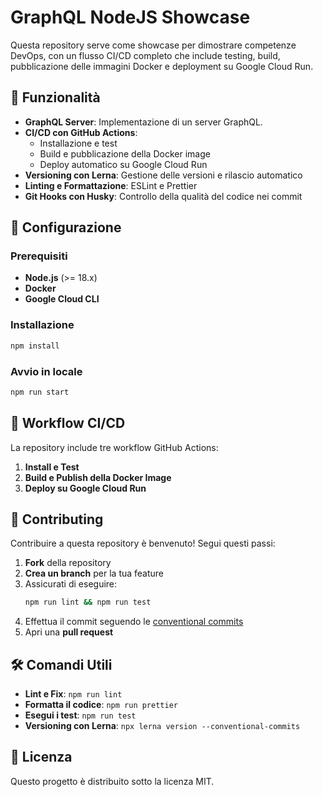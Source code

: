# GraphQL NodeJS Showcase

Questa repository serve come showcase per dimostrare competenze DevOps, con un flusso CI/CD completo che include testing, build, pubblicazione delle immagini Docker e deployment su Google Cloud Run.

## 📜 Funzionalità

- **GraphQL Server**: Implementazione di un server GraphQL.
- **CI/CD con GitHub Actions**:
  - Installazione e test
  - Build e pubblicazione della Docker image
  - Deploy automatico su Google Cloud Run
- **Versioning con Lerna**: Gestione delle versioni e rilascio automatico
- **Linting e Formattazione**: ESLint e Prettier
- **Git Hooks con Husky**: Controllo della qualità del codice nei commit

## 🚀 Configurazione

### Prerequisiti
- **Node.js** (>= 18.x)
- **Docker**
- **Google Cloud CLI**

### Installazione

```sh
npm install
```

### Avvio in locale

```sh
npm run start
```

## 🔄 Workflow CI/CD

La repository include tre workflow GitHub Actions:

1. **Install e Test**
2. **Build e Publish della Docker Image**
3. **Deploy su Google Cloud Run**

## 🤝 Contributing

Contribuire a questa repository è benvenuto! Segui questi passi:

1. **Fork** della repository
2. **Crea un branch** per la tua feature
3. Assicurati di eseguire:
   ```sh
   npm run lint && npm run test
   ```
4. Effettua il commit seguendo le [conventional commits](https://www.conventionalcommits.org/)
5. Apri una **pull request**

## 🛠 Comandi Utili

- **Lint e Fix**: `npm run lint`
- **Formatta il codice**: `npm run prettier`
- **Esegui i test**: `npm run test`
- **Versioning con Lerna**: `npx lerna version --conventional-commits`

## 📄 Licenza

Questo progetto è distribuito sotto la licenza MIT.

